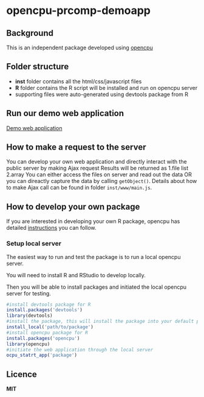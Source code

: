 # opencpu-prcomp-demoapp

## Background
This is an independent package developed using <a href="https://www.opencpu.org/">opencpu</a>

## Folder structure
<ul>
<li><b>inst</b> folder contains all the html/css/javascript files</li>
<li><b>R</b> folder contains the R script will be installed and run on opencpu server</li>
<li>supporting files were auto-generated using devtools package from R</li>
</ul>

## Run our demo web application
<a href="http://34.223.213.252/ocpu/library/prcompdemo">Demo web application</a>

## How to make a request to the server
You can develop your own web application and directly interact with the public server by making Ajax request
Results will be returned as
1.file list
2.array
You can either access the files on server and read out the data OR you can direactly capture the data by calling `getObject()`.
Details about how to make Ajax call can be found in folder `inst/www/main.js`.

## How to develop your own package
If you are interested in developing your own R package, opencpu has detailed <a href="https://www.opencpu.org/api.html">instructions</a> you can follow.

### Setup local server
<p>The easiest way to run and test the package is to run a local opencpu server.</p>
<p>You will need to install R and RStudio to develop locally.</p>
<p>Then you will be able to install packages and initiated the local opencpu server for testing.</p>

```R
#install devtools package for R
install.packages('devtools')
library(devtools)
#install the package, this will install the package into your default package folder for R
install_local('path/to/package')
#install opencpu package for R
install.packages('opencpu')
library(opencpu)
#initiate the web application through the local server
ocpu_statrt_app('package')
```
## Licence
<b>MIT</b>




